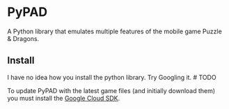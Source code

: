 # PyPAD

A Python library that emulates multiple features of the mobile game Puzzle & Dragons.

## Install

I have no idea how you install the python library. Try Googling it. \# TODO

To update PyPAD with the latest game files (and initially download them) you must install the [Google Cloud SDK](https://cloud.google.com/storage/docs/gsutil_install).
